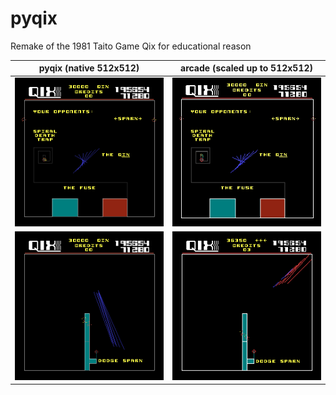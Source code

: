 # pyqix
Remake of the 1981 Taito Game Qix for educational reason

pyqix (native 512x512)|arcade (scaled up to 512x512)
-----|------
<img src="https://github.com/YogaSurfTech/pyqix/blob/master/screenshots/pyqix.png?raw=true" alt="Attractmode in pyqix" width="512"/> |<img src="https://github.com/YogaSurfTech/pyqix/blob/master/screenshots/qix_original.png?raw=true" alt="Original arcade" width="512"/>
<img src="https://github.com/YogaSurfTech/pyqix/blob/master/screenshots/pyqix2.png?raw=true" alt="Attractmode in pyqix" width="512"/> |<img src="https://github.com/YogaSurfTech/pyqix/blob/master/screenshots/qix_original2.png?raw=true" alt="Original arcade" width="512"/>
